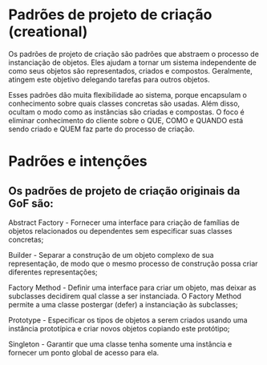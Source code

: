 # Padrões de projeto de criação (creational)

Os padrões de projeto de criação são padrões que abstraem o processo de instanciação de objetos. Eles ajudam a tornar um sistema independente de como seus objetos são representados, criados e compostos. Geralmente, atingem este objetivo delegando tarefas para outros objetos.

Esses padrões dão muita flexibilidade ao sistema, porque encapsulam o conhecimento sobre quais classes concretas são usadas. Além disso, ocultam o modo como as instâncias são criadas e compostas. O foco é eliminar conhecimento do cliente sobre o QUE, COMO e QUANDO está sendo criado e QUEM faz parte do processo de criação.

# Padrões e intenções

## Os padrões de projeto de criação originais da GoF são:

Abstract Factory - Fornecer uma interface para criação de famílias de objetos relacionados ou dependentes sem especificar suas classes concretas;

Builder - Separar a construção de um objeto complexo de sua representação, de modo que o mesmo processo de construção possa criar diferentes representações;

Factory Method - Definir uma interface para criar um objeto, mas deixar as subclasses decidirem qual classe a ser instanciada. O Factory Method permite a uma classe postergar (defer) a instanciação às subclasses;

Prototype - Especificar os tipos de objetos a serem criados usando uma instância prototípica e criar novos objetos copiando este protótipo;

Singleton - Garantir que uma classe tenha somente uma instância e fornecer um ponto global de acesso para ela.
